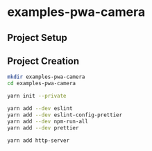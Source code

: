 # examples-pwa-camera

## Project Setup

<!-- --------------- -->

## Project Creation

```sh
mkdir examples-pwa-camera
cd examples-pwa-camera

yarn init --private

yarn add --dev eslint
yarn add --dev eslint-config-prettier
yarn add --dev npm-run-all
yarn add --dev prettier

yarn add http-server

```
